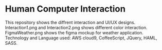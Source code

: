 # Human Computer Interaction

This repository shows the diffrent interaction and UI/UX designs.  
Interaction1.png and Interaction2.png shows different color interaction.   
FigmaWeather.png shows the figma mockup for weather application.  
Technology and Language used: AWS cloud9, CoffeeScript, JQuery, HAML, SASS.
